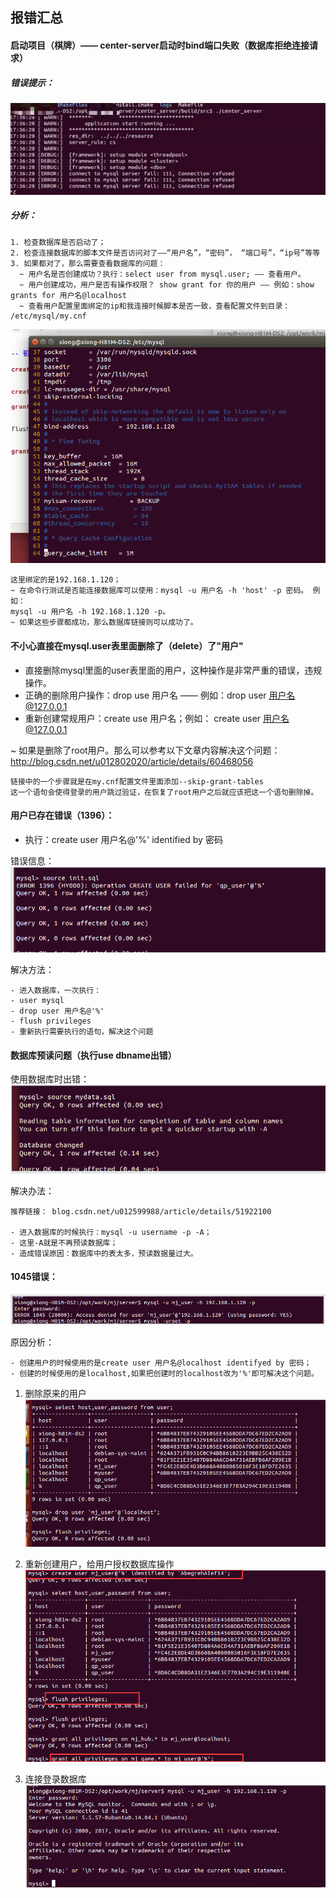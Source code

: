 ## 报错汇总

#### 启动项目（棋牌）—— center-server启动时bind端口失败（数据库拒绝连接请求）

##### 错误提示：
![错误信息](./images/错误汇总/bind失败.png)

##### 分析：
```
1. 检查数据库是否启动了；
2. 检查连接数据库的脚本文件是否访问对了——“用户名”，“密码”， “端口号”，“ip号”等等
3. 如果都对了，那么需要查看数据库的问题：
  ~ 用户名是否创建成功？执行：select user from mysql.user; —— 查看用户。
  ~ 用户创建成功，用户是否有操作权限？ show grant for 你的用户 —— 例如：show grants for 用户名@localhost
  ~ 查看用户配置里面绑定的ip和我连接时候脚本是否一致，查看配置文件到目录： /etc/mysql/my.cnf
```

![修改mysql配置的my.cnf](./images/错误汇总/修改mysql的配置.png)

```
这里绑定的是192.168.1.120；
~ 在命令行测试是否能连接数据库可以使用：mysql -u 用户名 -h 'host' -p 密码。 例如：
mysql -u 用户名 -h 192.168.1.120 -p。
~ 如果这些步骤都成功，那么数据库链接则可以成功了。
```


#### 不小心直接在mysql.user表里面删除了（delete）了"用户"

- 直接删除mysql里面的user表里面的用户，这种操作是非常严重的错误，违规操作。
- 正确的删除用户操作：drop use 用户名 —— 例如：drop user 用户名@127.0.0.1
- 重新创建常规用户：create use 用户名；例如： create user 用户名@127.0.0.1

~ 如果是删除了root用户。那么可以参考以下文章内容解决这个问题：http://blog.csdn.net/u012802020/article/details/60468056
```
链接中的一个步骤就是在my.cnf配置文件里面添加--skip-grant-tables
这一个语句会使得登录的用户跳过验证，在恢复了root用户之后就应该把这一个语句删除掉。
```


#### 用户已存在错误（1396）：
- 执行：create user 用户名@'%' identified by 密码

错误信息：
![1396错误信息](./images/错误汇总/1396.png)

解决方法：
```
- 进入数据库，一次执行：
- user mysql 
- drop user 用户名@'%'
- flush privileges
- 重新执行需要执行的语句，解决这个问题
```

#### 数据库预读问题（执行use dbname出错）
使用数据库时出错：
![预读出错](./images/错误汇总/预读出错.png)

解决办法：
```
推荐链接： blog.csdn.net/u012599988/article/details/51922100

- 进入数据库的时候执行：mysql -u username -p -A；
- 这里-A就是不再预读数据库；
- 造成错误原因：数据库中的表太多，预读数据量过大。
```


#### 1045错误：
![1045错误信息](./images/错误汇总/1045错误信息.png)

原因分析：
```
- 创建用户的时候使用的是create user 用户名@localhost identifyed by 密码；
- 创建的时候使用的是localhost,如果把创建时的localhost改为'%'即可解决这个问题。
```
1. 删除原来的用户
![删除原来的用户](./images/错误汇总/1045步骤1.png)

2. 重新创建用户，给用户授权数据库操作
![授权](./images/错误汇总/1045重新创建用户.png)

3. 连接登录数据库
![连接登录数据库](./images/错误汇总/1045连接登录数据库.png)















